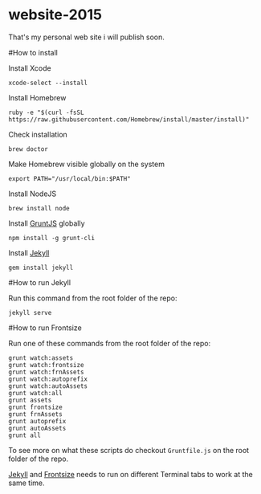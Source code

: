 # website-2015
That's my personal web site i will publish soon.

#How to install

Install Xcode

```
xcode-select --install
```

Install Homebrew

```
ruby -e "$(curl -fsSL https://raw.githubusercontent.com/Homebrew/install/master/install)"
```

Check installation

```
brew doctor
```

Make Homebrew visible globally on the system

```
export PATH="/usr/local/bin:$PATH"
```

Install NodeJS

```
brew install node
```

Install [GruntJS][gruntjs] globally

```
npm install -g grunt-cli
```

Install [Jekyll][jekyll]

```
gem install jekyll
```

#How to run Jekyll

Run this command from the root folder of the repo:

```
jekyll serve
```


#How to run Frontsize

Run one of these commands from the root folder of the repo:

```
grunt watch:assets
grunt watch:frontsize
grunt watch:frnAssets
grunt watch:autoprefix
grunt watch:autoAssets
grunt watch:all
grunt assets
grunt frontsize
grunt frnAssets
grunt autoprefix
grunt autoAssets
grunt all
```

To see more on what these scripts do checkout `Gruntfile.js` on the root folder of the repo.

[Jekyll][jekyll] and [Frontsize][frontsize] needs to run on different Terminal tabs to work at the same time.

[jekyll]: http://jekyllrb.com
[frontsize]: https://github.com/ideatosrl/frontsize-sass
[gruntjs]: http://gruntjs.com
